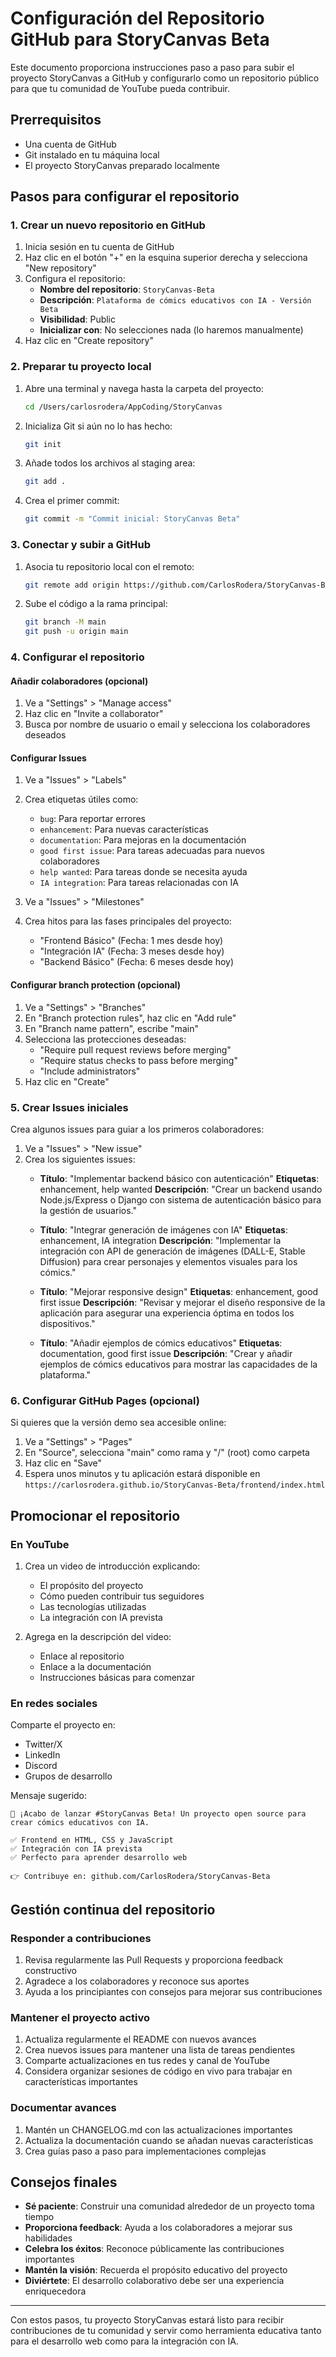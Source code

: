 # Configuración del Repositorio GitHub para StoryCanvas Beta

Este documento proporciona instrucciones paso a paso para subir el proyecto StoryCanvas a GitHub y configurarlo como un repositorio público para que tu comunidad de YouTube pueda contribuir.

## Prerrequisitos

- Una cuenta de GitHub
- Git instalado en tu máquina local
- El proyecto StoryCanvas preparado localmente

## Pasos para configurar el repositorio

### 1. Crear un nuevo repositorio en GitHub

1. Inicia sesión en tu cuenta de GitHub
2. Haz clic en el botón "+" en la esquina superior derecha y selecciona "New repository"
3. Configura el repositorio:
   - **Nombre del repositorio**: `StoryCanvas-Beta`
   - **Descripción**: `Plataforma de cómics educativos con IA - Versión Beta`
   - **Visibilidad**: Public
   - **Inicializar con**: No selecciones nada (lo haremos manualmente)
4. Haz clic en "Create repository"

### 2. Preparar tu proyecto local

1. Abre una terminal y navega hasta la carpeta del proyecto:
   ```bash
   cd /Users/carlosrodera/AppCoding/StoryCanvas
   ```

2. Inicializa Git si aún no lo has hecho:
   ```bash
   git init
   ```

3. Añade todos los archivos al staging area:
   ```bash
   git add .
   ```

4. Crea el primer commit:
   ```bash
   git commit -m "Commit inicial: StoryCanvas Beta"
   ```

### 3. Conectar y subir a GitHub

1. Asocia tu repositorio local con el remoto:
   ```bash
   git remote add origin https://github.com/CarlosRodera/StoryCanvas-Beta.git
   ```

2. Sube el código a la rama principal:
   ```bash
   git branch -M main
   git push -u origin main
   ```

### 4. Configurar el repositorio

#### Añadir colaboradores (opcional)

1. Ve a "Settings" > "Manage access"
2. Haz clic en "Invite a collaborator"
3. Busca por nombre de usuario o email y selecciona los colaboradores deseados

#### Configurar Issues

1. Ve a "Issues" > "Labels"
2. Crea etiquetas útiles como:
   - `bug`: Para reportar errores
   - `enhancement`: Para nuevas características
   - `documentation`: Para mejoras en la documentación
   - `good first issue`: Para tareas adecuadas para nuevos colaboradores
   - `help wanted`: Para tareas donde se necesita ayuda
   - `IA integration`: Para tareas relacionadas con IA

3. Ve a "Issues" > "Milestones"
4. Crea hitos para las fases principales del proyecto:
   - "Frontend Básico" (Fecha: 1 mes desde hoy)
   - "Integración IA" (Fecha: 3 meses desde hoy)
   - "Backend Básico" (Fecha: 6 meses desde hoy)

#### Configurar branch protection (opcional)

1. Ve a "Settings" > "Branches"
2. En "Branch protection rules", haz clic en "Add rule"
3. En "Branch name pattern", escribe "main"
4. Selecciona las protecciones deseadas:
   - "Require pull request reviews before merging"
   - "Require status checks to pass before merging"
   - "Include administrators"
5. Haz clic en "Create"

### 5. Crear Issues iniciales

Crea algunos issues para guiar a los primeros colaboradores:

1. Ve a "Issues" > "New issue"
2. Crea los siguientes issues:
   - **Título**: "Implementar backend básico con autenticación"
     **Etiquetas**: enhancement, help wanted
     **Descripción**: "Crear un backend usando Node.js/Express o Django con sistema de autenticación básico para la gestión de usuarios."

   - **Título**: "Integrar generación de imágenes con IA"
     **Etiquetas**: enhancement, IA integration
     **Descripción**: "Implementar la integración con API de generación de imágenes (DALL-E, Stable Diffusion) para crear personajes y elementos visuales para los cómics."

   - **Título**: "Mejorar responsive design"
     **Etiquetas**: enhancement, good first issue
     **Descripción**: "Revisar y mejorar el diseño responsive de la aplicación para asegurar una experiencia óptima en todos los dispositivos."

   - **Título**: "Añadir ejemplos de cómics educativos"
     **Etiquetas**: documentation, good first issue
     **Descripción**: "Crear y añadir ejemplos de cómics educativos para mostrar las capacidades de la plataforma."

### 6. Configurar GitHub Pages (opcional)

Si quieres que la versión demo sea accesible online:

1. Ve a "Settings" > "Pages"
2. En "Source", selecciona "main" como rama y "/" (root) como carpeta
3. Haz clic en "Save"
4. Espera unos minutos y tu aplicación estará disponible en `https://carlosrodera.github.io/StoryCanvas-Beta/frontend/index.html`

## Promocionar el repositorio

### En YouTube

1. Crea un video de introducción explicando:
   - El propósito del proyecto
   - Cómo pueden contribuir tus seguidores
   - Las tecnologías utilizadas
   - La integración con IA prevista

2. Agrega en la descripción del video:
   - Enlace al repositorio
   - Enlace a la documentación
   - Instrucciones básicas para comenzar

### En redes sociales

Comparte el proyecto en:
- Twitter/X
- LinkedIn
- Discord
- Grupos de desarrollo

Mensaje sugerido:
```
🚀 ¡Acabo de lanzar #StoryCanvas Beta! Un proyecto open source para crear cómics educativos con IA.

✅ Frontend en HTML, CSS y JavaScript
✅ Integración con IA prevista
✅ Perfecto para aprender desarrollo web

👉 Contribuye en: github.com/CarlosRodera/StoryCanvas-Beta
```

## Gestión continua del repositorio

### Responder a contribuciones

1. Revisa regularmente las Pull Requests y proporciona feedback constructivo
2. Agradece a los colaboradores y reconoce sus aportes
3. Ayuda a los principiantes con consejos para mejorar sus contribuciones

### Mantener el proyecto activo

1. Actualiza regularmente el README con nuevos avances
2. Crea nuevos issues para mantener una lista de tareas pendientes
3. Comparte actualizaciones en tus redes y canal de YouTube
4. Considera organizar sesiones de código en vivo para trabajar en características importantes

### Documentar avances

1. Mantén un CHANGELOG.md con las actualizaciones importantes
2. Actualiza la documentación cuando se añadan nuevas características
3. Crea guías paso a paso para implementaciones complejas

## Consejos finales

- **Sé paciente**: Construir una comunidad alrededor de un proyecto toma tiempo
- **Proporciona feedback**: Ayuda a los colaboradores a mejorar sus habilidades
- **Celebra los éxitos**: Reconoce públicamente las contribuciones importantes
- **Mantén la visión**: Recuerda el propósito educativo del proyecto
- **Diviértete**: El desarrollo colaborativo debe ser una experiencia enriquecedora

---

Con estos pasos, tu proyecto StoryCanvas estará listo para recibir contribuciones de tu comunidad y servir como herramienta educativa tanto para el desarrollo web como para la integración con IA.
